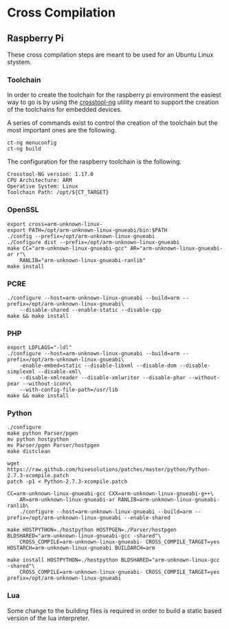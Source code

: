 # Cross Compilation

## Raspberry Pi

These cross compilation steps are meant to be used for an Ubuntu Linux stystem.

### Toolchain

In order to create the toolchain for the raspberry pi environment the easiest way to go is by
using the [crosstool-ng](http://crosstool-ng.org) utility meant to support the creation of the
toolchains for embedded devices.

A series of commands exist to control the creation of the toolchain but the most important ones
are the following.

    ct-ng menuconfig
    ct-ng build

The configuration for the raspberry toolchain is the following.

    Crosstool-NG version: 1.17.0
    CPU Architecture: ARM
    Operative System: Linux
    Toolchain Path: /opt/${CT_TARGET}

### OpenSSL

    export cross=arm-unknown-linux-
    export PATH=/opt/arm-unknown-linux-gnueabi/bin:$PATH
    ./config --prefix=/opt/arm-unknown-linux-gnueabi
    ./Configure dist --prefix=/opt/arm-unknown-linux-gnueabi
    make CC="arm-unknown-linux-gnueabi-gcc" AR="arm-unknown-linux-gnueabi-ar r"\
        RANLIB="arm-unknown-linux-gnueabi-ranlib"
    make install

### PCRE

    ./configure --host=arm-unknown-linux-gnueabi --build=arm --prefix=/opt/arm-unknown-linux-gnueabi\
        --disable-shared --enable-static --disable-cpp
    make && make install

### PHP

    export LDFLAGS="-ldl"
    ./configure --host=arm-unknown-linux-gnueabi --build=arm --prefix=/opt/arm-unknown-linux-gnueabi\
        -enable-embed=static --disable-libxml --disable-dom --disable-simplexml --disable-xml\
        --disable-xmlreader --disable-xmlwriter --disable-phar --without-pear --without-iconv\
        --with-config-file-path=/usr/lib
    make && make install
 
### Python

    ./configure
    make python Parser/pgen
    mv python hostpython
    mv Parser/pgen Parser/hostpgen
    make distclean
    
    wget https://raw.github.com/hivesolutions/patches/master/python/Python-2.7.3-xcompile.patch
    patch -p1 < Python-2.7.3-xcompile.patch
    
    CC=arm-unknown-linux-gnueabi-gcc CXX=arm-unknown-linux-gnueabi-g++\
        AR=arm-unknown-linux-gnueabi-ar RANLIB=arm-unknown-linux-gnueabi-ranlib\
        ./configure --host=arm-unknown-linux-gnueabi --build=arm --prefix=/opt/arm-unknown-linux-gnueabi --enable-shared 
    
    make HOSTPYTHON=./hostpython HOSTPGEN=./Parser/hostpgen BLDSHARED="arm-unknown-linux-gnueabi-gcc -shared"\
        CROSS_COMPILE=arm-unknown-linux-gnueabi- CROSS_COMPILE_TARGET=yes HOSTARCH=arm-unknown-linux-gnueabi BUILDARCH=arm
    
    make install HOSTPYTHON=./hostpython BLDSHARED="arm-unknown-linux-gcc -shared"\
        CROSS_COMPILE=arm-unknown-linux-gnueabi- CROSS_COMPILE_TARGET=yes prefix=/opt/arm-unknown-linux-gnueabi

### Lua

Some change to the building files is required in order to build a static based version of the lua
interpreter.
